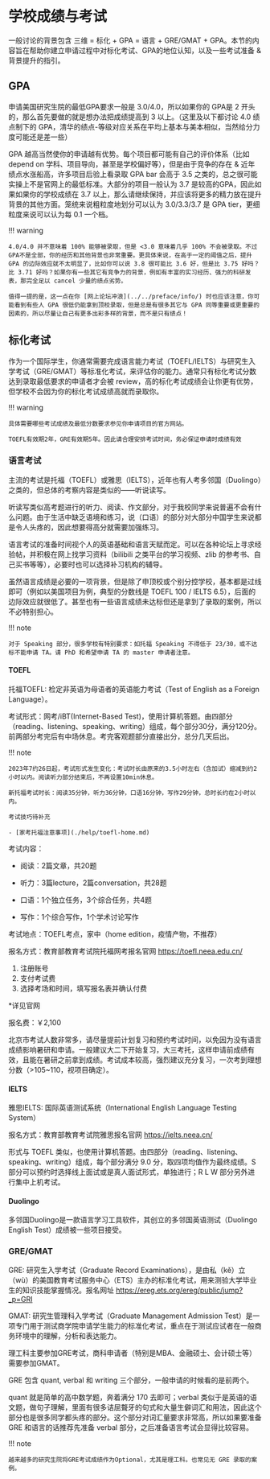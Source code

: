 # 学校成绩与考试

一般讨论的背景包含 三维 = 标化 + GPA = 语言 + GRE/GMAT + GPA。本节的内容旨在帮助你建立申请过程中对标化考试、GPA的地位认知，以及一些考试准备 & 背景提升的指引。

## GPA

申请美国研究生院的最低GPA要求一般是 3.0/4.0，所以如果你的 GPA是 2 开头的，那么首先要做的就是想办法把成绩提高到 3 以上。（这里及以下都讨论 4.0 绩点制下的 GPA，清华的绩点-等级对应关系在平均上基本与美本相似，当然给分力度可能还是差一些）

GPA 越高当然使你的申请越有优势。每个项目都可能有自己的评价体系（比如 depend on 学科、项目导向，甚至是学校偏好等），但是由于竞争的存在 & 近年绩点水涨船高，许多项目后验上看录取 GPA bar 会高于 3.5 之类的，总之很可能实操上不是官网上的最低标准。大部分的项目一般认为 3.7 是较高的GPA，因此如果如果你的学校成绩在 3.7 以上，那么请继续保持，并应该将更多的精力放在提升背景的其他方面。笼统来说粗粒度地划分可以认为 3.0/3.3/3.7 是 GPA tier，更细粒度来说可以认为每 0.1 一个档。

!!! warning

    4.0/4.0 并不意味着 100% 能够被录取，但是 <3.0 意味着几乎 100% 不会被录取。不过 GPA不是全部，你的经历和其他背景也非常重要。更具体来说，在高于一定的阈值之后，提升 GPA 的边际效应就不太明显了，比如你可以说 3.8 很可能比 3.6 好，但是比 3.75 好吗？比 3.71 好吗？如果你有一些其它有竞争力的背景，例如有丰富的实习经历、强力的科研发表，那完全足以 cancel 少量的绩点劣势。

    值得一提的是，这一点在你 [网上论坛冲浪](../../preface/info/) 时也应该注意，你可能看到有些人 GPA 很低仍能拿到顶校录取，但是总是有很多其它与 GPA 同等重要或更重要的因素的，所以尽量让自己有更多出彩多样的背景，而不是只有绩点！

## 标化考试

作为一个国际学生，你通常需要完成语言能力考试（TOEFL/IELTS）与研究生入学考试（GRE/GMAT）等标准化考试，来评估你的能力。通常只有标化考试分数达到录取最低要求的申请者才会被 review，高的标化考试成绩会让你更有优势，但学校不会因为你的标化考试成绩高就而录取你。

!!! warning

    具体需要哪些考试成绩及最低分数要求参见你申请项目的官方网站。

    TOEFL有效期2年，GRE有效期5年。因此请合理安排考试时间，务必保证申请时成绩有效

### 语言考试

主流的考试是托福（TOEFL）或雅思（IELTS），近年也有人考多邻国（Duolingo）之类的，但总体的考察内容是类似的——听说读写。

听读写类似高考题进行的听力、阅读、作文部分，对于我校同学来说普遍不会有什么问题。由于生活中缺乏语境和练习，说（口语）的部分对大部分中国学生来说都是令人头疼的，因此想要得高分就需要加强练习。

语言考试的准备时间视个人的英语基础和语言天赋而定。可以在各种论坛上寻求经验帖，并积极在网上找学习资料（bilibili 之类平台的学习视频、zlib 的参考书、自己买书等等），必要时也可以选择补习机构的辅导。

虽然语言成绩是必要的一项背景，但是除了申顶校或个别分控学校，基本都是过线即可（例如以美国项目为例，典型的分数线是 TOEFL 100 / IELTS 6.5），后面的边际效应就很低了。甚至也有一些语言成绩未达标但还是拿到了录取的案例，所以不必特别担心。

!!! note

    对于 Speaking 部分，很多学校有特别要求：如托福 Speaking 不得低于 23/30，或不达标不能申请 TA。请 PhD 和希望申请 TA 的 master 申请者注意。

#### TOEFL

托福TOEFL: 检定非英语为母语者的英语能力考试（Test of English as a Foreign Language）。

考试形式：网考/iBT(Internet-Based Test)，使用计算机答题。由四部分（reading、listening、speaking、writing）组成，每个部分30分，满分120分。前两部分考完后有中场休息。考完客观题部分直接出分，总分几天后出。

!!! note

    2023年7约26日起，考试形式发生变化：考试时长由原来的3.5小时左右（含加试）缩减到约2小时以内。阅读听力部分结束后，不再设置10min休息。

    新托福考试时长：阅读35分钟，听力36分钟，口语16分钟，写作29分钟，总时长约在2小时以内。

    考试技巧待补充

    - [家考托福注意事项](./help/toefl-home.md)

考试内容：

- 阅读：2篇文章，共20题

- 听力：3篇lecture，2篇conversation，共28题

- 口语：1个独立任务，3个综合任务，共4题

- 写作：1个综合写作，1个学术讨论写作


考试地点：TOEFL考点，家中（home edition，疫情产物，不推荐）

报名方式：教育部教育考试院托福网考报名官网 <https://toefl.neea.edu.cn/>

1. 注册账号
2. 支付考试费
3. 选择考场和时间，填写报名表并确认付费

*详见官网

报名费：￥2,100

北京市考试人数非常多，请尽量提前计划复习和预约考试时间，以免因为没有语言成绩影响暑研和申请。一般建议大二下开始复习，大三考托，这样申请前成绩有效，且能在暑研之前拿到成绩。考试成本较高，强烈建议充分复习，一次考到理想分数（>105~110，视项目确定）。


#### IELTS

雅思IELTS: 国际英语测试系统（International English Language Testing System）

报名方式：教育部教育考试院雅思报名官网 <https://ielts.neea.cn/>

形式与 TOEFL 类似，也使用计算机答题。由四部分（reading、listening、speaking、writing）组成，每个部分满分 9.0 分，取四项均值作为最终成绩。S 部分可以预约时选择线上面试或是真人面试形式，单独进行；R L W 部分另外进行集中上机考试。


#### Duolingo
多邻国Duolingo是一款语言学习工具软件，其创立的多邻国英语测试（Duolingo English Test）成绩被一些项目接受。


### GRE/GMAT

GRE: 研究生入学考试（Graduate Record Examinations），是由私（kě）立（wù）的美国教育考试服务中心（ETS）主办的标准化考试，用来测验大学毕业生的知识技能掌握情况。报名网址 <https://ereg.ets.org/ereg/public/jump?_p=GRI>

GMAT: 研究生管理科入学考试（Graduate Management Admission Test）是一项专门用于测试商学院申请学生能力的标准化考试，重点在于测试应试者在一般商务环境中的理解，分析和表达能力。

理工科主要参加GRE考试，商科申请者（特别是MBA、金融硕士、会计硕士等）需要参加GMAT。

GRE 包含 quant, verbal 和 writing 三个部分，一般申请的时候看的是前两个。

quant 就是简单的高中数学题，奔着满分 170 去即可；verbal 类似于是英语的语文题，做句子理解，里面有很多诘屈聱牙的句式和大量生僻词汇和用法，因此这个部分也是很多同学都头疼的部分。这个部分对词汇量要求非常高，所以如果要准备 GRE 和语言的话推荐先准备 verbal 部分，之后准备语言考试会显得比较容易。

!!! note

    越来越多的研究生院将GRE考试成绩作为Optional，尤其是理工科。也常见无 GRE 录取的案例。
